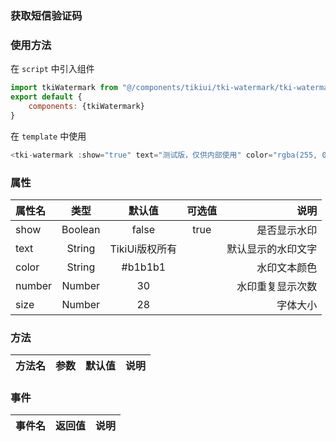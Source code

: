 ### 获取短信验证码

### 使用方法
在 `script` 中引入组件
``` javascript
import tkiWatermark from "@/components/tikiui/tki-watermark/tki-watermark.vue"
export default {
    components: {tkiWatermark}
}
```
在 `template` 中使用
``` javascript
<tki-watermark :show="true" text="测试版，仅供内部使用" color="rgba(255, 0, 0, 0.6)" :number="60" />
```
### 属性

|属性名|类型|默认值|可选值|说明|
|:-|:-:|:--:|:--:|-:|
|show|Boolean| false | true |是否显示水印|
|text|String|TikiUi版权所有| |默认显示的水印文字|
|color|String|#b1b1b1| |水印文本颜色|
|number|Number|30| |水印重复显示次数|
|size|Number|28| |字体大小|

### 方法
|方法名|参数|默认值|说明|
|:-|:-:|:--:|-:|

### 事件
|事件名|返回值|说明|
|:-|:-:|-:|
